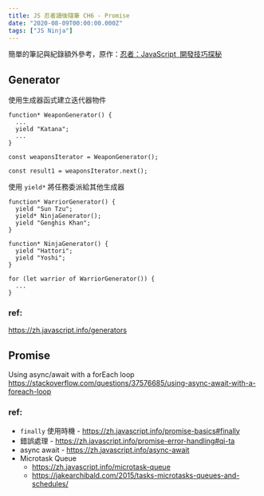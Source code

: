 ```yaml
---
title: JS 忍者讀後隨筆 CH6 - Promise
date: "2020-08-09T00:00:00.000Z"
tags: ["JS Ninja"]
---
```


簡單的筆記與紀錄額外參考，原作：<a href="https://www.books.com.tw/products/0010701459" target="_blank">忍者：JavaScript  開發技巧探秘</a>

## Generator

使用生成器函式建立迭代器物件

```JS
function* WeaponGenerator() {
  ...
  yield "Katana";
  ...
}

const weaponsIterator = WeaponGenerator();

const result1 = weaponsIterator.next();
```

使用 `yield*` 將任務委派給其他生成器

```JS
function* WarriorGenerator() {
  yield "Sun Tzu";
  yield* NinjaGenerator();
  yield "Genghis Khan";
}

function* NinjaGenerator() {
  yield "Hattori";
  yield "Yoshi";
}

for (let warrior of WarriorGenerator()) {
  ...
}
```

### ref:

https://zh.javascript.info/generators

## Promise

Using async/await with a forEach loop
https://stackoverflow.com/questions/37576685/using-async-await-with-a-foreach-loop

### ref:

- `finally` 使用時機 - https://zh.javascript.info/promise-basics#finally
- 錯誤處理 - https://zh.javascript.info/promise-error-handling#qi-ta
- async await - https://zh.javascript.info/async-await
- Microtask Queue
  - https://zh.javascript.info/microtask-queue
  - https://jakearchibald.com/2015/tasks-microtasks-queues-and-schedules/
